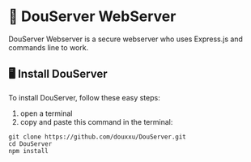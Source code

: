 # 🧰 DouServer WebServer

DouServer Webserver is a secure webserver who uses Express.js and commands line to work.

## 🖥 Install DouServer
To install DouServer, follow these easy steps:
1. open a terminal
2. copy and paste this command in the terminal:
```
git clone https://github.com/douxxu/DouServer.git
cd DouServer
npm install
```
